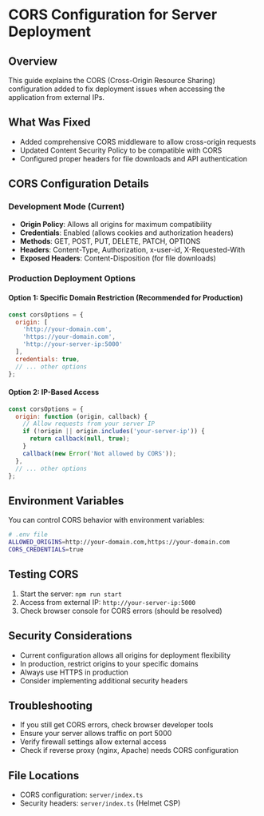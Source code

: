 # CORS Configuration for Server Deployment

## Overview
This guide explains the CORS (Cross-Origin Resource Sharing) configuration added to fix deployment issues when accessing the application from external IPs.

## What Was Fixed
- Added comprehensive CORS middleware to allow cross-origin requests
- Updated Content Security Policy to be compatible with CORS
- Configured proper headers for file downloads and API authentication

## CORS Configuration Details

### Development Mode (Current)
- **Origin Policy**: Allows all origins for maximum compatibility
- **Credentials**: Enabled (allows cookies and authorization headers)
- **Methods**: GET, POST, PUT, DELETE, PATCH, OPTIONS
- **Headers**: Content-Type, Authorization, x-user-id, X-Requested-With
- **Exposed Headers**: Content-Disposition (for file downloads)

### Production Deployment Options

#### Option 1: Specific Domain Restriction (Recommended for Production)
```javascript
const corsOptions = {
  origin: [
    'http://your-domain.com',
    'https://your-domain.com',
    'http://your-server-ip:5000'
  ],
  credentials: true,
  // ... other options
};
```

#### Option 2: IP-Based Access
```javascript
const corsOptions = {
  origin: function (origin, callback) {
    // Allow requests from your server IP
    if (!origin || origin.includes('your-server-ip')) {
      return callback(null, true);
    }
    callback(new Error('Not allowed by CORS'));
  },
  // ... other options
};
```

## Environment Variables
You can control CORS behavior with environment variables:

```bash
# .env file
ALLOWED_ORIGINS=http://your-domain.com,https://your-domain.com
CORS_CREDENTIALS=true
```

## Testing CORS
1. Start the server: `npm run start`
2. Access from external IP: `http://your-server-ip:5000`
3. Check browser console for CORS errors (should be resolved)

## Security Considerations
- Current configuration allows all origins for deployment flexibility
- In production, restrict origins to your specific domains
- Always use HTTPS in production
- Consider implementing additional security headers

## Troubleshooting
- If you still get CORS errors, check browser developer tools
- Ensure your server allows traffic on port 5000
- Verify firewall settings allow external access
- Check if reverse proxy (nginx, Apache) needs CORS configuration

## File Locations
- CORS configuration: `server/index.ts`
- Security headers: `server/index.ts` (Helmet CSP)